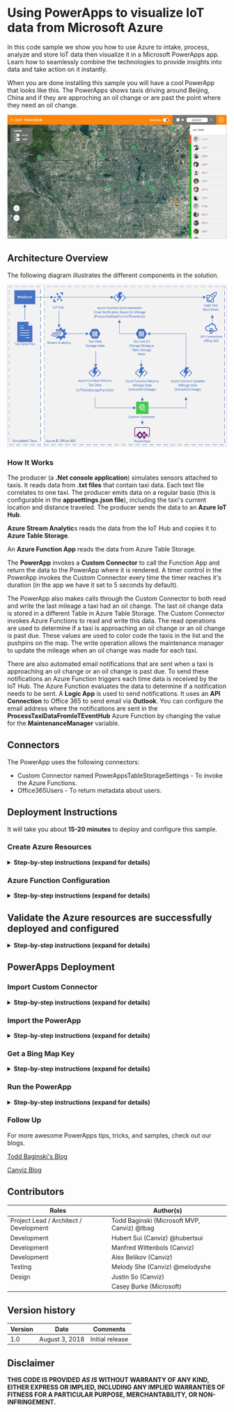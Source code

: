 # Using PowerApps to visualize IoT data from Microsoft Azure

In this code sample we show you how to use Azure to intake, process, analyze and store IoT data then visualize it in a Microsoft PowerApps app. Learn how to seamlessly combine the technologies to provide insights into data and take action on it instantly.

When you are done installing this sample you will have a cool PowerApp that looks like this.  The PowerApps shows taxis driving around Beijing, China and if they are approching an oil change or are past the point where they need an oil change.

<kbd>![PowerApp](images/powerapps-iot-view.png)</kbd>

## Architecture Overview

The following diagram illustrates the different components in the solution.

<kbd>![Architecture](images/powerapps-iot-architecture.png)</kbd>

### How It Works

The producer (a **.Net console application**) simulates sensors attached to taxis.  It reads data from **.txt files** that contain taxi data.  Each text file correlates to one taxi.  The producer emits data on a regular basis (this is configurable in the **appsettings.json file**), including the taxi's current location and distance traveled.  The producer sends the data to an **Azure IoT Hub**.

**Azure Stream Analytic**s reads the data from the IoT Hub and copies it to **Azure Table Storage**. 

An **Azure Function App** reads the data from Azure Table Storage.

The **PowerApp** invokes a **Custom Connector** to call the Function App and return the data to the PowerApp where it is rendered.  A timer control in the PowerApp invokes the Custom Connector every time the timer reaches it's duration (in the app we have it set to 5 seconds by default).

The PowerApp also makes calls through the Custom Connector to both read and write the last mileage a taxi had an oil change.  The last oil change data is stored in a different Table in Azure Table Storage.  The Custom Connector invokes Azure Functions to read and write this data.  The read operations are used to determine if a taxi is approaching an oil change or an oil change is past due.  These values are used to color code the taxis in the list and the pushpins on the map.  The write operation allows the maintenance manager to update the mileage when an oil change was made for each taxi. 

There are also automated email notifications that are sent when a taxi is approaching an oil change or an oil change is past due.  To send these notifications an Azure Function triggers each time data is received by the IoT Hub.  The Azure Function evaluates the data to determine if a notification needs to be sent.  A **Logic App** is used to send notifications.  It uses an **API Connection** to Office 365 to send email via **Outlook**.  You can configure the email address where the notifications are sent in the **ProcessTaxiDataFromIoTEventHub** Azure Function by changing the value for the **MaintenanceManager** variable.

## Connectors

The PowerApp uses the following connectors:

- Custom Connector named PowerAppsTableStorageSettings - To invoke the Azure Functions.
- Office365Users - To return metadata about users.

## Deployment Instructions

It will take you about **15-20 minutes** to deploy and configure this sample.

### Create Azure Resources

<details>

We have created an ARM template that deploys most of the Azure resources automatically for you.  This section describes how to use the ARM template to deploy the Azure resources.  The ARM template deploys and configures these components:

- App Service	
- App Service plan	
- IoT Hub	
- API Connection	
- Logic app	
- Storage account	
- Stream Analytics job

<summary><strong>Step-by-step instructions (expand for details)</strong></summary><p>

1. Click this button to navigate to the Azure portal deployment page.
   
   [![Deploy to Azure](https://azuredeploy.net/deploybutton.png)](https://portal.azure.com/#create/Microsoft.Template/uri/https%3A%2F%2Fraw.githubusercontent.com%2FOGcanviz%2FIoTPowerApp%2Fmaster%2Fazuredeploy.json)

8. Enter a name for the **Resource group**.

    ![Template Deployment](images/powerapps-iot-templatedeployment.png)

10. Check the **I agree to the terms and conditions stated above** checkbox.
11. Click **Purchase**.
12. Please DO NOT close the browser window running the Azure resource deployment.  
13. After the Azure resources are deployed successfully, click the **Microsoft.Template** link to see the output values for **FUNCTIONAPPNAME**, and **IOTHUBENDPOINTPATH**.  
14. **Copy and paste** these values into a text file.
15. **Save** the text file.

    You will use the values in subsequent steps.

	<kbd>![Deployment result](images/powerapps-iot-deploymentresult.png)</kbd>

16. In the Notifications, click **Go to resource group**.

	<kbd>![Go to resource group](images/powerapps-iot-resource-group.png)</kbd>

17. In the **Overview** tab for the resource group, click **office365**.

	<kbd>![Resource group overview](images/powerapps-iot-office365.png)</kbd>

17. Under the menu in the **Overview** tab for the Office365 API Connection, click **This connection is not authenticated**.

	<kbd>![Office365 overview](images/powerapps-iot-office365-overview.png)</kbd>

17. Click **Authorize** to sign in with your account, then click **Save**.

	<kbd>![Office365 API Authorization](images/powerapps-iot-office365-auth.png)</kbd>

17. Return to the resource group, and click **IoTHub<xxx>**.

	<kbd>![IoT Hub](images/powerapps-iot-hub.png)</kbd>

17. Click the **IoT devices** tab.

	<kbd>![IoT Hub Devices](images/powerapps-iot-hub-devices.png)</kbd>

17. Click **Add**.

	<kbd>![Add device](images/powerapps-iot-hub-devices-add.png)</kbd>

17. Fill the field **Device Id**, then click **Save**.

    >In this case, the Device Id is `MyDotnetDevice`.

	<kbd>![Add device](images/powerapps-iot-hub-devices-form.png)</kbd>

17. Click the device you just created, then copy the **Connection string (primary key)** in the device details page, and save it as **IOT_HUB_CONNECTION_STRING** in your text file.

	<kbd>![Device connection string](images/powerapps-iot-hub-device-connection.png)</kbd>

</p></details>

### Azure Function Configuration

<details>

After the Azure resources are deployed you can deploy the Function App.  This section describes how to do that.

<summary><strong>Step-by-step instructions (expand for details)</strong></summary><p>

1. [Download](https://codeload.github.com/OGcanviz/IoTPowerApp/zip/master)  and extract or Clone the repo from https://github.com/OGcanviz/IoTPowerApp

1. Open the file [Assets/ProcessTaxiDataFromIoTEventHub/function.json](./Assets/ProcessTaxiDataFromIoTEventHub/function.json)

2. Update the **bindings/path** value with the **IOTHUBENDPOINTPATH** value you saved in the text file.

   ```javascript
    {
      "bindings": [
        {
          "type": "eventHubTrigger",
          "name": "myEventHubMessage",
          "connection": "TaxiDataIoTHub_events_IOTHUB",
          "path": "taxidataiothub",
          "consumerGroup": "ProcessTaxiDataFromIoTEventHub",
          "cardinality": "many",
          "direction": "in"
        }
      ],
      "disabled": false
    }
   ```

1. In a web browser, go to https://<function_app_name>.scm.azurewebsites.net/DebugConsole

   >**Note:** Replace the <function_app_name> placeholder with the **FUNCTIONAPPNAME** value you saved in the text file.

2. Click **site**, then click **wwwroot** to go to the D:\home\site\wwwroot directory.

	>**Note:** You should configure the email address where the notifications are sent in the ProcessTaxiDataFromIoTEventHub Azure Function by changing the value for the MaintenanceManager variable before you upload the files.  You can also change this setting after the files are uploaded by editing it in the Azure Portal.
	
3. Upload the [GetLastOilChange](assets/), [IoTTableStorageFunction](assets/), [ProcessTaxiDataFromIoTEventHub](assets/) and [SetLastOilChange](assets/) folders by dragging and dropping them from your local file system to the wwwroot folder at the top half of the page.
 
   >**Note:** You may have to manually create the [GetLastOilChange](assets/), [IoTTableStorageFunction](assets/), [ProcessTaxiDataFromIoTEventHub](assets/) and [SetLastOilChange](assets/) folders in some browsers and then drag & drop the files into the new folder.

   <kbd>![App Service Folder](images/powerapps-iot-appwwwfolder.png)</kbd>

   After you upload the files, you will see them appear in the file list:

   <kbd>![Copy TableStorageFunction folder to wwwroot folder](images/powerapps-iot-copyfolder.png)</kbd>

</p></details>


##  Validate the Azure resources are successfully deployed and configured

<details>
	
Now you will run the console application to send taxi data to the Azure.  This section describes how to do it.

<summary><strong>Step-by-step instructions (expand for details)</strong></summary><p>
	
>**Note:** If you wish to run the producer from Visual Studio, please see the instructions in the [ConsoleAppsReadme.md](clients/ConsoleAppsReadme.md).

Use the command-line producer for macOS, Linux, or Windows to produce messages into the stream.

1. First, download the producer for macOS ([producer-osx-x64.zip](clients/binary/producer-osx-x64.zip)), Linux ([producer-linux-x64.zip](clients/binary/producer-linux-x64.zip)) and Windows ([producer-win10-x64.zip](clients/binary/producer-win10-x64.zip)).
2. Unzip the file.
3. Open the appsettings.json file.
4. Update the **connectionString** value with the **IOT_HUB_CONNECTION_STRING** value you saved in the text file.

   ```javascript
    {
      "clientFiles": "taxiData/1131.txt",
      "speed": 1,
      "IoT Hub": {
        "connectionString": "IOT_HUB_CONNECTION_STRING"
      }
    }
   ```

   > Note: If you wish to simulate multiple taxis, include multiple source data files in the clientFiles value, like this:

   ```javascript
    {
      "clientFiles": "taxiData/1131.txt,taxiData/1277.txt,taxiData/2560.txt,taxiData/2669.txt,taxiData/3015.txt,taxiData/3557.txt,taxiData/3579.txt,taxiData/3781.txt,taxiData/4798.txt,taxiData/5075.txt,taxiData/5099.txt,taxiData/5860.txt,taxiData/6275.txt",
      "speed": 1,
      "IoT Hub": {
        "connectionString": "IOT_HUB_CONNECTION_STRING"
      }
    }
   ```
    > Note: If you wish to speed up the rate the data is sent to Azure, increase the speed value.  This will make the taxis appear to drive around faster and log more miles quicker.

   ```javascript
    {
      "clientFiles": "taxiData/1131.txt,taxiData/1277.txt,taxiData/2560.txt,taxiData/2669.txt,taxiData/3015.txt,taxiData/3557.txt,taxiData/3579.txt,taxiData/3781.txt,taxiData/4798.txt,taxiData/5075.txt,taxiData/5099.txt,taxiData/5860.txt,taxiData/6275.txt",
      "speed": 6,
      "IoT Hub": {
        "connectionString": "IOT_HUB_CONNECTION_STRING"
      }
    }
   ```
    > Note: If you wish to add a initial mileage to each taxi, add a baseMileages setting for each taxi.

   ```javascript
    {
      "clientFiles": "taxiData/1131.txt,taxiData/1277.txt,taxiData/2560.txt,taxiData/2669.txt,taxiData/3015.txt,taxiData/3557.txt,taxiData/3579.txt,taxiData/3781.txt,taxiData/4798.txt,taxiData/5075.txt,taxiData/5099.txt,taxiData/5860.txt,taxiData/6275.txt",
      "speed": 6,
      "IoT Hub": {
        "connectionString": "IOT_HUB_CONNECTION_STRING"
      },
      "baseMileages": {
        "1131": "4000",
        "1277": "2000",
        "2560": "500",
        "2669": "0",
        "3015": "3000",
        "3557": "0",
        "3579": "0",
        "3781": "0",
        "4798": "0",
        "5075": "1800",
        "5099": "0",
        "5860": "0",
        "6275": "0"
      }
    }
   ```
5. **Save** the file.
6. Open a Command Prompt on your local machine, then go to the folder that hosts the extracted taxi producer files and run the taxi data producer to start emitting sensor data to the Azure.

   In Mac & Linux environments, run the following command: 
    ```console
    ./producer
    ```

   In a Windows environment, run the following command in the CMD console: 
    ```console
    producer.exe
    ```

    Each time the producer sends a message to the stream it prints a period on the screen, like this:
   ```console
   ./producer or producer.exe
   ...................................................................
   ...................
   ```

7. Finally, use the [Microsoft Azure Storage Explorer](https://azure.microsoft.com/en-us/features/storage-explorer/) to view the data and verify it made its way to the Azure Table Storage table.

    **For example:**
    
   <kbd>![Azure Table Storage](images/powerapps-iot-cosmosdb.png)</kbd>

   When you see data appearing in the Azure Storage Table you can move on to the next steps.

</p></details>

## PowerApps Deployment

### Import Custom Connector
<details>

This section describes how to deploy the custom connector named PowerAppsTableStorageSettings.  This is the custom connector that invokes the Azure Functions.

<summary><strong>Step-by-step instructions (expand for details)</strong></summary><p>

1. In a web browser, go to https://web.powerapps.com and login with your Office 365 account. 

2. Click the **setting** button on the navbar, then click **Custom connectors** to go to the custom connectors list.

   <kbd>![Custom Connectors](images/powerapps-iot-custom-connectors.png)</kbd>

3. Click the **Create custom connector** button, then click **Import an OpenAPI file**.

    <kbd>![Import Custom Connector](images/powerapps-iot-import-custom-connector.png)
    </kbd>

3. Enter the **Custom connector title**, select **Upload an OpenAPI file**, then click **Continue**.

    > Note: Use the value and file linked in the table below to complete this step.

    Fields|Value
    -|-
    Custom connector title | PowerAppsTableStorageSettings
    Upload an OpenAPI file | [PowerAppsTableStorageSettings.swagger.json](PowerAppsTableStorageSettings.swagger.json)

    <kbd>![Create Custom Connector](images/powerapps-iot-create-custom-connector.png)
    </kbd>
 
4. In the **General** section, replace the Function App name in the **Host** field. <function_app_name>.azurewebsites.net

   >**Note:** Replace the <function_app_name> placeholder with the **FUNCTIONAPPNAME** value you saved in the text file.

   <kbd>![Change Host Name](images/powerapps-iot-change-host-name.png)</kbd>

5. Save the Custom Connector.

   After you save it, you will see it appear in the Custom Connector list.

6. Create a connection to the Custom Connector you just created by clicking the add mark in Custom Connector item.

   <kbd>![Create Custom Connection](images/powerapps-iot-create-custom-connection.png)</kbd>

</p></details>

### Import the PowerApp

<details>
The import process used for this sample includes creating a PowerApp in the PowerApps editor, then importing the example PowerApp into the PowerApp you created.  This particular approach is necessary because Custom Connectors can only be updated during import, not created as new items.

<summary><strong>Step-by-step instructions (expand for details)</strong></summary><p>

1. In a web browser, go to https://web.powerapps.com and login with your Office 365 account.

2. Click **Apps** in the left menu, then click **Import package (preview)**.

   <kbd>![Import Package](images/powerapps-iot-import-powerapps.png)</kbd>

3. Click **Upload** in the following page, then select the file [FleetTracker.zip](FleetTracker.zip).

   <kbd>![Upload Package](images/powerapps-iot-upload-package.png)</kbd>

4. After the upload is complete, you will see this page.

   <kbd>![Import Package Configuration](images/powerapps-iot-fix-errors.png)</kbd>

6. Click the settings button for **PowerAppsTableStorageSettings**, select the custom connector you just created, then click **Save**. 

   <kbd>![Connection Selection](images/powerapps-iot-connection-selection.png)</kbd>

8. Click **Import**.

9. After the import process completes, the app is published as well.

</p>
</details>

### Get a Bing Map Key
<details>

This section describes how to create a Bing Maps API Key.

<summary><strong>Step-by-step instructions (expand for details)</strong></summary><p>
1. Log into the Azure Management Portal with an account that has permissions to deploy new Azure resources.

2. Click **Create a resource**, then input `Bing Maps API for Enterprise` in search box, then press **Enter**

   <kbd>![Search for Bing Maps API for Enterprise](images/powerapps-iot-bing-map-create.png)</kbd>

2. Fill the field name and select the resource group you just created, then Select the Price Tier to **Public Website Transactions Level 1**.

   >**Note:** In this case, the name is **BingMapsAPI**, you can take any name you like.

   <kbd>![Create Bing Map](images/powerapps-iot-bing-map-create-form.png)</kbd>
   
2. Click Legal terms, then click **Create**.

   <kbd>![Bing Maps Legal Terms](images/powerapps-iot-bing-map-legal-terms.png)</kbd>
   
2. Click **Create**.

3. After creation complete, open the resource group you selected, then click the **BingMapsAPI** item.

   <kbd>![Select Bing Maps](images/powerapps-iot-bing-map-api.png)</kbd>

3. Click the Key icon like this.

   <kbd>![Select Bing Maps](images/powerapps-iot-bing-map-settings.png)</kbd>

3. You can copy the **Master Key** or **Query Key** as **Bing Map API Key**

   <kbd>![Select Bing Maps](images/powerapps-iot-bing-map-keys.png)</kbd>

</p>
</details>

### Run the PowerApp

<details>

Now the fun part, run the PowerApp!

<summary><strong>Step-by-step instructions (expand for details)</strong></summary><p>   

   
1. In a web browser, go to https://web.powerapps.com and login with your Office 365 account.

2. Click **Apps** in the left menu, then click the App you just created.

   <kbd>![Run app](images/powerapps-iot-run-app.png)</kbd>

3. Click the **Show timer toggle** in the title bar, then click **Play**.

   <kbd>![Start](images/powerapps-iot-start.png)</kbd>

4. You can go to the settings page by clicking the **gear icon** in the header.

   <kbd>![Settings](images/powerapps-iot-settings.png)</kbd>

4. Enter your **Bing Map API Key** and click **Select Driver** to select a user for each taxi, then click **Save**.
  
   >**Note:** You need to set Bing Map API Key every time you open the app. If you want your Bing Map API Key to persist you can modify the code in the **OnStart** method in the **TaxiInfo** screen to set a default API Key.  Like this:
   
   Set(BingMapApiKey,"YOUR BING MAP API KEY");

	>**Note:** You can also use the settings screen to set the last oil change mileage values for each taxi. 

   <kbd>![Settings](images/powerapps-iot-settings-screen.png)</kbd>

3. Now the app looks like this.

   <kbd>![Start](images/powerapps-iot-view.png)</kbd>

</p>
</details>

### Follow Up

For more awesome PowerApps tips, tricks, and samples, check out our blogs.

[Todd Baginski's Blog](http://www.toddbaginski.com/blog)

[Canviz Blog](http://www.canviz.com)

## Contributors ##
| Roles                                    		| Author(s)                                			|
| ------------------------------------------- | ------------------------------------------------- |
| Project Lead / Architect / Development      | Todd Baginski (Microsoft MVP, Canviz) @tbag		|
| Development                            			| Hubert Sui (Canviz) @hubertsui  						|
| Development                            			| Manfred Wittenbols (Canviz)  						|
| Development                            			| Alex Belikov (Canviz) 						|
| Testing                                  		| Melody She (Canviz) @melodyshe   					|
| Design                                  		| Justin So (Canviz)    					|
|                                   		| Casey Burke (Microsoft)    					|


## Version history ##

| Version | Date          		| Comments        |
| ------- | ------------------- | --------------- |
| 1.0     | August 3, 2018 	| Initial release |

## Disclaimer ##
**THIS CODE IS PROVIDED *AS IS* WITHOUT WARRANTY OF ANY KIND, EITHER EXPRESS OR IMPLIED, INCLUDING ANY IMPLIED WARRANTIES OF FITNESS FOR A PARTICULAR PURPOSE, MERCHANTABILITY, OR NON-INFRINGEMENT.**

